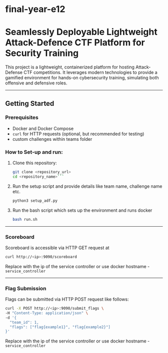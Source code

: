 # final-year-e12
# Seamlessly Deployable Lightweight Attack-Defence CTF Platform for Security Training

This project is a lightweight, containerized platform for hosting Attack-Defense CTF competitions. It leverages modern technologies to provide a gamified environment for hands-on cybersecurity training, simulating both offensive and defensive roles.

---

## Getting Started

### Prerequisites
- Docker and Docker Compose
- `curl` for HTTP requests (optional, but recommended for testing)
- custom challenges within teams folder

### How to Set-up and run:
1. Clone this repository:
   ```bash
   git clone <repository_url>
   cd <repository_name>```
2. Run the setup script and provide details like team name, challenge name etc.
    ```bash
    python3 setup_adf.py
    ```
3. Run the bash script which sets up the environment and runs docker
    ```bash
    bash run.sh
    ```

---

### Scoreboard
Scoreboard is accessible via HTTP GET request at 
```bash
curl http://<ip>:9090/scoreboard
```
Replace <ip> with the ip of the service controller or use docker hostname - `service_controller`


---

### Flag Submission
Flags can be submitted via HTTP POST request like follows:
```bash
curl -X POST http://<ip>:9090/submit_flags \
-H "Content-Type: application/json" \
-d '{
  "team_id": 1,
  "flags": ["flag{example1}", "flag{example2}"]
}'
```
Replace <ip> with the ip of the service controller or use docker hostname - `service_controller`
